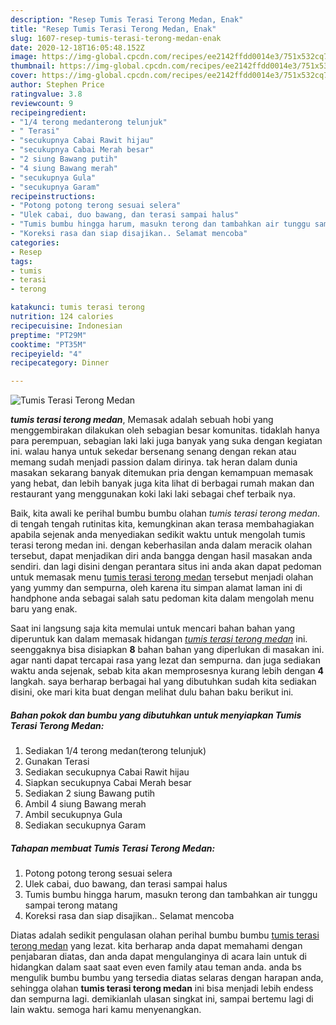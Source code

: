 ```yaml
---
description: "Resep Tumis Terasi Terong Medan, Enak"
title: "Resep Tumis Terasi Terong Medan, Enak"
slug: 1607-resep-tumis-terasi-terong-medan-enak
date: 2020-12-18T16:05:48.152Z
image: https://img-global.cpcdn.com/recipes/ee2142ffdd0014e3/751x532cq70/tumis-terasi-terong-medan-foto-resep-utama.jpg
thumbnail: https://img-global.cpcdn.com/recipes/ee2142ffdd0014e3/751x532cq70/tumis-terasi-terong-medan-foto-resep-utama.jpg
cover: https://img-global.cpcdn.com/recipes/ee2142ffdd0014e3/751x532cq70/tumis-terasi-terong-medan-foto-resep-utama.jpg
author: Stephen Price
ratingvalue: 3.8
reviewcount: 9
recipeingredient:
- "1/4 terong medanterong telunjuk"
- " Terasi"
- "secukupnya Cabai Rawit hijau"
- "secukupnya Cabai Merah besar"
- "2 siung Bawang putih"
- "4 siung Bawang merah"
- "secukupnya Gula"
- "secukupnya Garam"
recipeinstructions:
- "Potong potong terong sesuai selera"
- "Ulek cabai, duo bawang, dan terasi sampai halus"
- "Tumis bumbu hingga harum, masukn terong dan tambahkan air tunggu sampai terong matang"
- "Koreksi rasa dan siap disajikan.. Selamat mencoba"
categories:
- Resep
tags:
- tumis
- terasi
- terong

katakunci: tumis terasi terong 
nutrition: 124 calories
recipecuisine: Indonesian
preptime: "PT29M"
cooktime: "PT35M"
recipeyield: "4"
recipecategory: Dinner

---
```



![Tumis Terasi Terong Medan](https://img-global.cpcdn.com/recipes/ee2142ffdd0014e3/751x532cq70/tumis-terasi-terong-medan-foto-resep-utama.jpg)

<b><i>tumis terasi terong medan</i></b>, Memasak adalah sebuah hobi yang menggembirakan dilakukan oleh sebagian besar komunitas. tidaklah hanya para perempuan, sebagian laki laki juga banyak yang suka dengan kegiatan ini. walau hanya untuk sekedar bersenang senang dengan rekan atau memang sudah menjadi passion dalam dirinya. tak heran dalam dunia masakan sekarang banyak ditemukan pria dengan kemampuan memasak yang hebat, dan lebih banyak juga kita lihat di berbagai rumah makan dan restaurant yang menggunakan koki laki laki sebagai chef terbaik nya.

Baik, kita awali ke perihal bumbu bumbu olahan <i>tumis terasi terong medan</i>. di tengah tengah rutinitas kita, kemungkinan akan terasa membahagiakan apabila sejenak anda menyediakan sedikit waktu untuk mengolah tumis terasi terong medan ini. dengan keberhasilan anda dalam meracik olahan tersebut, dapat menjadikan diri anda bangga dengan hasil masakan anda sendiri. dan lagi disini dengan perantara situs ini anda akan dapat pedoman untuk memasak menu <u>tumis terasi terong medan</u> tersebut menjadi olahan yang yummy dan sempurna, oleh karena itu simpan alamat laman ini di handphone anda sebagai salah satu pedoman kita dalam mengolah menu baru yang enak.




Saat ini langsung saja kita memulai untuk mencari bahan bahan yang diperuntuk kan dalam memasak hidangan <u><i>tumis terasi terong medan</i></u> ini. seenggaknya bisa disiapkan <b>8</b> bahan bahan yang diperlukan di masakan ini. agar nanti dapat tercapai rasa yang lezat dan sempurna. dan juga sediakan waktu anda sejenak, sebab kita akan memprosesnya kurang lebih dengan <b>4</b> langkah. saya berharap berbagai hal yang dibutuhkan sudah kita sediakan disini, oke mari kita buat dengan melihat dulu bahan baku berikut ini.

<!--inarticleads1-->

##### Bahan pokok dan bumbu yang dibutuhkan untuk menyiapkan Tumis Terasi Terong Medan:

1. Sediakan 1/4 terong medan(terong telunjuk)
1. Gunakan  Terasi
1. Sediakan secukupnya Cabai Rawit hijau
1. Siapkan secukupnya Cabai Merah besar
1. Sediakan 2 siung Bawang putih
1. Ambil 4 siung Bawang merah
1. Ambil secukupnya Gula
1. Sediakan secukupnya Garam




<!--inarticleads2-->

##### Tahapan membuat Tumis Terasi Terong Medan:

1. Potong potong terong sesuai selera
1. Ulek cabai, duo bawang, dan terasi sampai halus
1. Tumis bumbu hingga harum, masukn terong dan tambahkan air tunggu sampai terong matang
1. Koreksi rasa dan siap disajikan.. Selamat mencoba




Diatas adalah sedikit pengulasan olahan perihal bumbu bumbu <u>tumis terasi terong medan</u> yang lezat. kita berharap anda dapat memahami dengan penjabaran diatas, dan anda dapat mengulanginya di acara lain untuk di hidangkan dalam saat saat even even family atau teman anda. anda bs mengulik bumbu bumbu yang tersedia diatas selaras dengan harapan anda, sehingga olahan <b>tumis terasi terong medan</b> ini bisa menjadi lebih endess dan sempurna lagi. demikianlah ulasan singkat ini, sampai bertemu lagi di lain waktu. semoga hari kamu menyenangkan.
